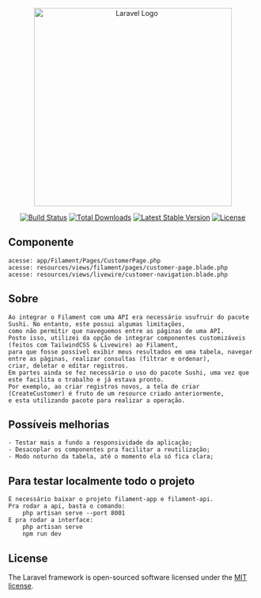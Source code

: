 <p align="center"><a href="https://laravel.com" target="_blank"><img src="https://raw.githubusercontent.com/laravel/art/master/logo-lockup/5%20SVG/2%20CMYK/1%20Full%20Color/laravel-logolockup-cmyk-red.svg" width="400" alt="Laravel Logo"></a></p>

<p align="center">
<a href="https://github.com/laravel/framework/actions"><img src="https://github.com/laravel/framework/workflows/tests/badge.svg" alt="Build Status"></a>
<a href="https://packagist.org/packages/laravel/framework"><img src="https://img.shields.io/packagist/dt/laravel/framework" alt="Total Downloads"></a>
<a href="https://packagist.org/packages/laravel/framework"><img src="https://img.shields.io/packagist/v/laravel/framework" alt="Latest Stable Version"></a>
<a href="https://packagist.org/packages/laravel/framework"><img src="https://img.shields.io/packagist/l/laravel/framework" alt="License"></a>
</p>

## Componente 
    acesse: app/Filament/Pages/CustomerPage.php
    acesse: resources/views/filament/pages/customer-page.blade.php
    acesse: resources/views/livewire/customer-navigation.blade.php

## Sobre
    Ao integrar o Filament com uma API era necessário usufruir do pacote Sushi. No entanto, este possui algumas limitações,
    como não permitir que naveguemos entre as páginas de uma API.
    Posto isso, utilizei da opção de integrar componentes customizáveis (feitos com TailwindCSS & Livewire) ao Filament,
    para que fosse possível exibir meus resultados em uma tabela, navegar entre as páginas, realizar consultas (filtrar e ordenar),
    criar, deletar e editar registros.
    Em partes ainda se fez necessário o uso do pacote Sushi, uma vez que este facilita o trabalho e já estava pronto.
    Por exemplo, ao criar registros novos, a tela de criar (CreateCustomer) é fruto de um resource criado anteriormente,
    e esta utilizando pacote para realizar a operação.

## Possíveis melhorias
    - Testar mais a fundo a responsividade da aplicação;
    - Desacoplar os componentes pra facilitar a reutilização;
    - Modo noturno da tabela, até o momento ela só fica clara;

## Para testar localmente todo o projeto
    É necessário baixar o projeto filament-app e filament-api.
    Pra rodar a api, basta o comando:
        php artisan serve --port 8001
    E pra rodar a interface:
        php artisan serve
        npm run dev
 

## License

The Laravel framework is open-sourced software licensed under the [MIT license](https://opensource.org/licenses/MIT).
